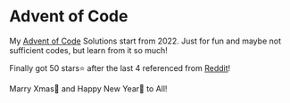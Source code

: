 # Advent of Code

My [Advent of Code](https://adventofcode.com) Solutions start from 2022. Just for fun and maybe not sufficient codes, but learn from it so much!

Finally got 50 stars⭐ after the last 4 referenced from [Reddit](https://www.reddit.com/r/adventofcode/)!

Marry Xmas🎄 and Happy New Year🎉 to All!
